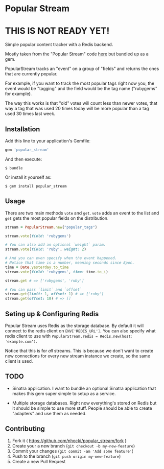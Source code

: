 # Popular Stream

# THIS IS NOT READY YET!

Simple popular content tracker with a Redis backend.

Mostly taken from the "Popular Stream" code
[here](http://stdout.heyzap.com/2013/04/08/surfacing-interesting-content/) but
bundled up as a gem.

PopularStream tracks an "event" on a group of "fields" and returns the ones that
are currently popular.

For example, if you want to track the most popular tags right now you, the event
would be "tagging" and the field would be the tag name ("rubygems" for example).

The way this works is that "old" votes will count less than newer votes, that way
a tag that was used 20 times today will be more popular than a tag used 30 times
last week.

## Installation

Add this line to your application's Gemfile:

```ruby
gem 'popular_stream'
```

And then execute:

    $ bundle

Or install it yourself as:

    $ gem install popular_stream

## Usage

There are two main methods `vote` and `get`. `vote` adds an event to the list
and `get` gets the most popular fields on the distribution.

```ruby
stream = PopularStream.new("popular_tags")

stream.vote(field: 'rubygems')

# You can also add an optional `weight` param.
stream.vote(field: 'ruby', weight: 2)

# And you can even specify when the event happened.
# Notice that time is a number, meaning seconds since Epoc.
time = Date.yesterday.to_time
stream.vote(field: 'rubygems', time: time.to_i)

stream.get # => ['rubygems', 'ruby']

# You can pass `limit` and `offset`
stream.get(limit: 1, offset: 1) # => ['ruby']
stream.get(offset: 10) # => []
```

## Seting up & Configuring Redis

Popular Stream uses Redis as the storage database. By default it will connect to
the redis client on `ENV['REDIS_URL']`. You can also specify what redis client to
use with `PopularStream.redis = Redis.new(host: 'example.com')`.

Notice that this is for *all* streams. This is because we don't want to create new
connections for every new stream instance we create, so the same client is used.

## TODO

* Sinatra application. I want to bundle an optional Sinatra application that
makes this gem super simple to setup as a service.

* Multiple storage databases. Right now everything's stored on Redis but it should
be simple to use more stuff. People should be able to create "adapters" and use
them as needed.

## Contributing

1. Fork it ( https://github.com/nhocki/popular_stream/fork )
2. Create your a new branch (`git checkout -b my-new-feature`)
3. Commit your changes (`git commit -am 'Add some feature'`)
4. Push to the branch (`git push origin my-new-feature`)
5. Create a new Pull Request
